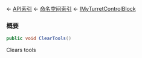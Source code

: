← [API索引](Api-Index) ← [命名空间索引](Namespace-Index) ← [IMyTurretControlBlock](SpaceEngineers.Game.ModAPI.Ingame.IMyTurretControlBlock)

### 概要

```csharp
public void ClearTools()
```

Clears tools

